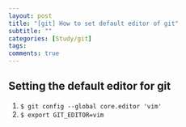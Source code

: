 ```yaml
---
layout: post
title: "[git] How to set default editor of git"
subtitle: ""
categories: [Study/git]
tags:
comments: true
---
```


## Setting the default editor for git

1. `$ git config --global core.editor 'vim'`
2. `$ export GIT_EDITOR=vim`
